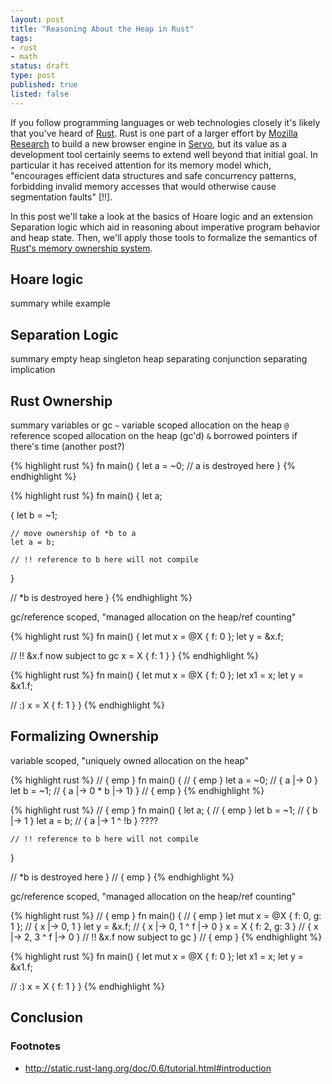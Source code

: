 ```yaml
---
layout: post
title: "Reasoning About the Heap in Rust"
tags:
- rust
- math
status: draft
type: post
published: true
listed: false
---
```


If you follow programming languages or web technologies closely it's likely that you've heard of [Rust](http://www.rust-lang.org). Rust is one part of a larger effort by [Mozilla Research](http://www.mozilla.org/en-US/research/) to build a new browser engine in [Servo](http://www.mozilla.org/en-US/research/projects/#servo), but its value as a development tool certainly seems to extend well beyond that initial goal. In particular it has received attention for its memory model which, "encourages efficient data structures and safe concurrency patterns, forbidding invalid memory accesses that would otherwise cause segmentation faults" [!!].

In this post we'll take a look at the basics of Hoare logic and an extension Separation logic which aid in reasoning about imperative program behavior and heap state. Then, we'll apply those tools to formalize the semantics of [Rust's memory ownership system](http://static.rust-lang.org/doc/0.6/tutorial.html#ownership).

## Hoare logic

summary
while example

## Separation Logic

summary
empty heap
singleton heap
separating conjunction
separating implication

## Rust Ownership

summary
variables or gc
`~` variable scoped allocation on the heap
`@` reference scoped allocation on the heap (gc'd)
`&` borrowed pointers if there's time (another post?)


{% highlight rust %}
fn main() {
  let a = ~0;
  // a is destroyed here
}
{% endhighlight %}

{% highlight rust %}
fn main() {
  let a;

  {
    let b = ~1;

    // move ownership of *b to a
    let a = b;

    // !! reference to b here will not compile
  }

  // *b is destroyed here
}
{% endhighlight %}

gc/reference scoped, "managed allocation on the heap/ref counting"

{% highlight rust %}
fn main() {
  let mut x = @X { f: 0 };
  let y = &x.f;

  // !! &x.f now subject to gc
  x = X { f: 1 }
}
{% endhighlight %}

{% highlight rust %}
fn main() {
  let mut x = @X { f: 0 };
  let x1 = x;
  let y = &x1.f;

  // :)
  x = X { f: 1 }
}
{% endhighlight %}

## Formalizing Ownership

variable scoped, "uniquely owned allocation on the heap"


{% highlight rust %}
// { emp }
fn main() {
  // { emp }
  let a = ~0;
  // { a |-> 0 }
  let b = ~1;
  // { a |-> 0 * b |-> 1}
}
// { emp }
{% endhighlight %}

{% highlight rust %}
// { emp }
fn main() {
  let a;
  {
    // { emp }
    let b = ~1;
    // { b |-> 1 }
    let a = b;
    // { a |-> 1 ^ !b } ????

    // !! reference to b here will not compile
  }

  // *b is destroyed here
}
// { emp }
{% endhighlight %}

gc/reference scoped, "managed allocation on the heap/ref counting"

{% highlight rust %}
// { emp }
fn main() {
  // { emp }
  let mut x = @X { f: 0, g: 1 };
  // { x |-> 0, 1 }
  let y = &x.f;
  // { x |-> 0, 1 ^ f |-> 0 }
  x = X { f: 2, g: 3 }
  // { x |-> 2, 3 ^ f |-> 0 }
  // !! &x.f now subject to gc
}
// { emp }
{% endhighlight %}

{% highlight rust %}
fn main() {
  let mut x = @X { f: 0 };
  let x1 = x;
  let y = &x1.f;

  // :)
  x = X { f: 1 }
}
{% endhighlight %}

## Conclusion

### Footnotes

* http://static.rust-lang.org/doc/0.6/tutorial.html#introduction
